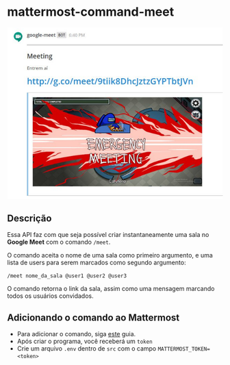 # mattermost-command-meet

![screenshot](https://github.com/instruct-br/mattermost-command-meet/blob/main/screenshots/screenshot.jpg)

## Descrição

Essa API faz com que seja possível criar instantaneamente uma sala no **Google Meet** com o comando `/meet`.

O comando aceita o nome de uma sala como primeiro argumento, e uma lista de users para serem marcados como segundo argumento:

```
/meet nome_da_sala @user1 @user2 @user3
```

O comando retorna o link da sala, assim como uma mensagem marcando todos os usuários convidados.

## Adicionando o comando ao Mattermost

- Para adicionar o comando, siga [este](https://docs.mattermost.com/developer/slash-commands.html#custom-slash-command) guia.
- Após criar o programa, você receberá um `token`
- Crie um arquivo `.env` dentro de `src` com o campo `MATTERMOST_TOKEN=<token>`
